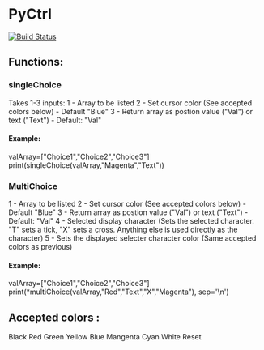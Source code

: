 # PyCtrl
[![Build Status](https://travis-ci.com/Hammie217/PyCtrl.svg?token=2HV22j5ihLUf9pzgZL6y&branch=master)](https://travis-ci.com/Hammie217/PyCtrl)

## Functions:
### singleChoice
Takes 1-3 inputs:
1 - Array to be listed
2 - Set cursor color (See accepted colors below) - Default "Blue"
3 - Return array as postion value ("Val") or text ("Text") - Default: "Val"
#### Example:
valArray=["Choice1","Choice2","Choice3"]
print(singleChoice(valArray,"Magenta","Text"))
### MultiChoice
1 - Array to be listed
2 - Set cursor color (See accepted colors below) - Default "Blue"
3 - Return array as postion value ("Val") or text ("Text") - Default: "Val"
4 - Selected display character (Sets the selected character. "T" sets a tick, "X" sets a cross. Anything else is used directly as the character)
5 - Sets the displayed selecter character color (Same accepted colors as previous)
#### Example:
valArray=["Choice1","Choice2","Choice3"]
print(*multiChoice(valArray,"Red","Text","X","Magenta"), sep='\n')


## Accepted colors :
Black
Red
Green
Yellow
Blue
Mangenta
Cyan
White
Reset